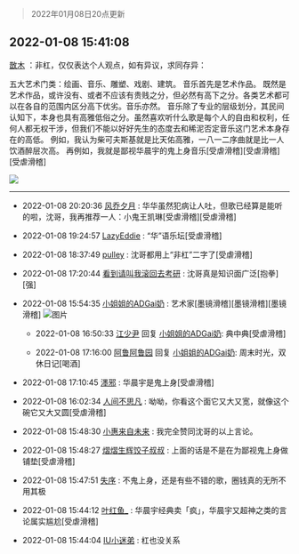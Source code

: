 > 2022年01月08日20点更新
<link rel="stylesheet" href="https://cdn.jsdelivr.net/gh/taotie6/sampleJSON@main/css/photo_show.css">
<meta name="referrer" content="no-referrer" />


 ## 2022-01-08 15:41:08 

 [㪚木](https://www.coolapk.com/feed/32680728?shareKey=OTJmMTMyNjdmZjQ3NjFkOTQ0MGI~) ：非杠，仅仅表达个人观点，如有异议，求同存异：

五大艺术门类：绘画、音乐、雕塑、戏剧、建筑。
音乐首先是艺术作品。
既然是艺术作品，或许没有、或者不应该有贵贱之分，但必然有高下之分。各类艺术都可以在各自的范围内区分高下优劣。音乐亦然。
音乐除了专业的层级划分，其民间认知下<!--break-->，本身也具有高雅低俗之分。虽然喜欢听什么歌是每个人的自由和权利，任何人都无权干涉，但我们不能以好好先生的态度去和稀泥否定音乐这门艺术本身存在的高低。
例如，我认为柴可夫斯基就是比天佑高雅，一八一二序曲就是比一人饮酒醉层次高。
再例如，我就是鄙视华晨宇的鬼上身音乐[受虐滑稽][受虐滑稽][受虐滑稽] 

<div class="album">
<img class="img-item" src="https://image.coolapk.com/feed/2019/1230/19/2467968_5d40213d_4781_8657@480x270.gif" />
</div>

 ------- 

- 2022-01-08 20:20:36 [风乔夕月](uid=2725527) : 华华虽然犯病让人吐，但歌已经算是能听的啦，沈哥，我再推荐一人：小鬼王凯琳[受虐滑稽][受虐滑稽] 

- 2022-01-08 19:24:57 [LazyEddie](uid=1254742) : “华”语乐坛[受虐滑稽] 

- 2022-01-08 18:37:49 [pulley](uid=391132) : 沈哥都用上“非杠”二字了[受虐滑稽] 

- 2022-01-08 17:20:44 [看到请叫我滚回去考研](uid=3241499) : 沈哥真是知识面广泛[抱拳][强] 

- 2022-01-08 15:54:35 [小姐姐的ADGai奶](uid=1701309) : 艺术家[墨镜滑稽][墨镜滑稽][墨镜滑稽] ![图片](https://image.coolapk.com/feed/2022/0108/15/1701309_9cebee72_8475_0337_332@1080x2400.jpeg)

    - 2022-01-08 16:50:33 [江少尹](uid=3524927) 回复 [小姐姐的ADGai奶](uid=1701309): 典中典[受虐滑稽] 

    - 2022-01-08 17:16:00 [阿鲁阿鲁园](uid=8744023) 回复 [小姐姐的ADGai奶](uid=1701309): 周末时光，双休日记[喝酒] 

- 2022-01-08 17:10:45 [濹邪](uid=1210426) : 华晨宇是鬼上身[受虐滑稽] 

- 2022-01-08 16:02:34 [人间不思凡](uid=2080265) : 呦呦，你看这个面它又大又宽，就像这个碗它又大又圆[受虐滑稽] 

- 2022-01-08 15:48:30 [小惠来自未来](uid=847097) : 我完全赞同沈哥的以上言论。 

- 2022-01-08 15:48:27 [熠熠生辉饺子叔叔](uid=2476035) : 上面的话是不是在为鄙视鬼上身做铺垫[受虐滑稽] 

- 2022-01-08 15:47:51 [失序](uid=1009107) : 不鬼上身，还是有些不错的歌，圈钱真的无所不用其极 

- 2022-01-08 15:44:12 [叶红鱼_](uid=728808) : 华晨宇经典卖「疯」，华晨宇又超神之类的言论属实尴尬[受虐滑稽] 

- 2022-01-08 15:44:04 [IU小迷弟](uid=2571083) : 杠也没关系 

